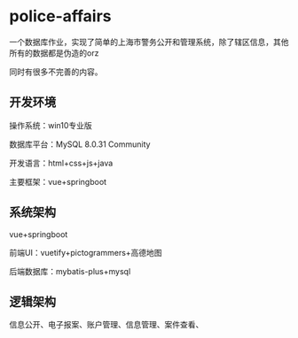 # police-affairs

一个数据库作业，实现了简单的上海市警务公开和管理系统，除了辖区信息，其他所有的数据都是伪造的orz

同时有很多不完善的内容。

## 开发环境

操作系统：win10专业版

数据库平台：MySQL 8.0.31 Community

开发语言：html+css+js+java

主要框架：vue+springboot

## 系统架构

vue+springboot

前端UI：vuetify+pictogrammers+高德地图

后端数据库：mybatis-plus+mysql

## 逻辑架构

信息公开、电子报案、账户管理、信息管理、案件查看、